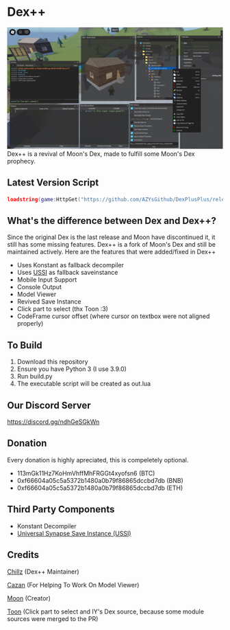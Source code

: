 # Dex++
![PreviewImage](/preview.png)
Dex++ is a revival of Moon's Dex, made to fulfill some Moon's Dex prophecy.

## Latest Version Script
```lua
loadstring(game:HttpGet("https://github.com/AZYsGithub/DexPlusPlus/releases/latest/download/out.lua"))()
```

## What's the difference between Dex and Dex++?
Since the original Dex is the last release and Moon have discontinued it, it still has some missing features.
Dex++ is a fork of Moon's Dex and still be maintained actively.
Here are the features that were added/fixed in Dex++
- Uses Konstant as fallback decompiler
- Uses [USSI](https://github.com/luau/UniversalSynSaveInstance/tree/main) as fallback saveinstance
- Mobile Input Support
- Console Output
- Model Viewer
- Revived Save Instance
- Click part to select (thx Toon :3)
- CodeFrame cursor offset (where cursor on textbox were not aligned properly)

## To Build
1. Download this repository
2. Ensure you have Python 3 (I use 3.9.0)
3. Run build.py
4. The executable script will be created as out.lua

## Our Discord Server
https://discord.gg/ndhGeSGkWn

## Donation
Every donation is highly apreciated, this is compeletely optional.
- 113mGk11Hz7KoHmVhffMhFRGGt4xyofsn6 (BTC)
- 0xf66604a05c5a5372b1480a0b79f86865dccbd7db (BNB)
- 0xf66604a05c5a5372b1480a0b79f86865dccbd7db (ETH)

## Third Party Components
- Konstant Decompiler
- [Universal Synapse Save Instance (USSI)](https://github.com/luau/UniversalSynSaveInstance)

## Credits
[Chillz](https://github.com/AZYsGithub) (Dex++ Maintainer)

[Cazan](https://github.com/Cazzanos) (For Helping To Work On Model Viewer)

[Moon](https://github.com/LorekeeperZinnia/Dex) (Creator)

[Toon](https://github.com/Toon-arch) (Click part to select and IY's Dex source, because some module sources were merged to the PR)
